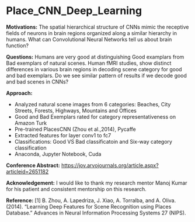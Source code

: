 # Place_CNN_Deep_Learning

**Motivations:**
The spatial hierarchical structure of CNNs mimic the receptive fields of neurons in brain regions organized along a similar hierarchy in humans. What can Convolutional Neural Networks tell us about brain function?

**Questions:**
Humans are very good at distinguishing Good examplars from Bad exemplars of natural scenes. Human fMRI studies, show distinct differences in various brain regions in decoding scene category for good and bad exemplars. Do we see similar pattern of results if we decode good and bad scenes in CNNs?

**Approach:**
- Analyzed natural scene images from 6 categories: Beaches, City Streets, Forests, Highways, Mountains and Offices
- Good and Bad Exemplars rated for category representativeness on Amazon Turk
- Pre-trained PlacesCNN (Zhou et al.,2014), Pycaffe
- Extracted features for layer conv1 to fc7
- Classifications: Good VS Bad classificatoin and Six-way category classification
- Anaconda, Jupyter Notebook, Cuda

**Conference Abstract:**
https://jov.arvojournals.org/article.aspx?articleid=2651182

**Acknowledgement:**
I would like to thank my research mentor Manoj Kumar for his patient and consistent mentorship on this research. 

**Reference:**
[1] B. Zhou, A. Lapedriza, J. Xiao, A. Torralba, and A. Oliva. (2014). “Learning Deep Features for Scene Recognition using Places Database.” Advances in Neural Information Processing Systems 27 (NIPS).


